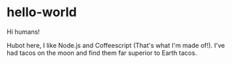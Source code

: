 # hello-world

Hi humans!

Hubot here, I like Node.js and Coffeescript (That's what I'm made of!).
I've had tacos on the moon and find them far superior to Earth tacos.
